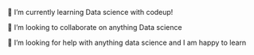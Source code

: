 
 
🌱 I’m currently learning Data science with codeup!

👯 I’m looking to collaborate on anything Data science 

🤔 I’m looking for help with anything data science and I am happy to learn 

<!--
**GladyBarrios/GladyBarrios** is a ✨ _special_ ✨ repository because its `README.md` (this file) appears on your GitHub profile.

Here are some ideas to get you started:

- 🌱 I’m currently learning Data science with codeup!
- 👯 I’m looking to collaborate on anything Data science 
- 🤔 I’m looking for help with anything data science I am happy to learn 
- 😄 Pronouns: She/ Her
-->
